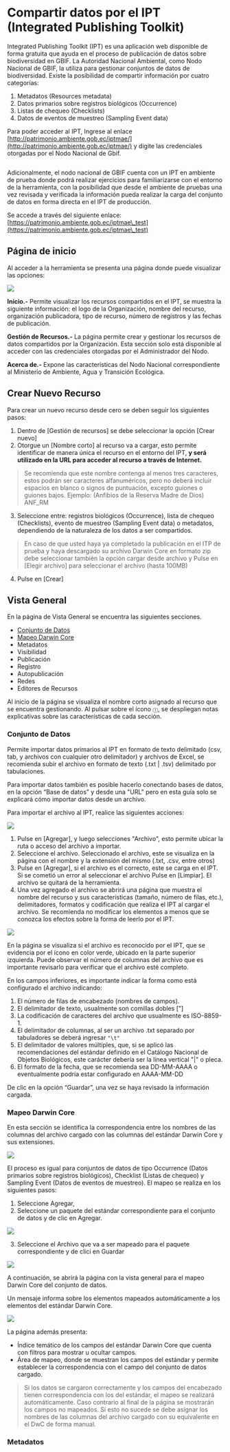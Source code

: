 # Compartir datos por el IPT (Integrated Publishing Toolkit)

Integrated Publishing Toolkit (IPT) es una aplicación web disponible de forma gratuita que ayuda en el proceso de publicación de datos sobre biodiversidad en GBIF. La Autoridad Nacional Ambiental, como Nodo Nacional de GBIF, la utiliza para gestionar conjuntos de datos de biodiversidad. Existe la posibilidad de compartir información por cuatro categorías:

1. Metadatos (Resources metadata)
2. Datos primarios sobre registros biológicos (Occurrence)
3. Listas de chequeo (Checklists)
4. Datos de eventos de muestreo (Sampling Event data)

Para poder acceder al IPT, Ingrese al enlace [http://patrimonio.ambiente.gob.ec/iptmae/](http://patrimonio.ambiente.gob.ec/iptmae/) y digite las credenciales otorgadas por el Nodo Nacional de Gbif.

<figure><img src=".gitbook/assets/image.png" alt=""><figcaption></figcaption></figure>

Adicionalmente, el nodo nacional de GBIF cuenta con un IPT en ambiente de prueba donde podrá realizar ejercicios para familiarizarse con el entorno de la herramienta, con la posibilidad que desde el ambiente de pruebas una vez revisada y verificada la información pueda realizar la carga del conjunto de datos en forma directa en el IPT de producción.

Se accede a través del siguiente enlace: [https://patrimonio.ambiente.gob.ec/iptmae\_test](https://patrimonio.ambiente.gob.ec/iptmae\_test)

## Página de inicio

Al acceder a la herramienta se presenta una página donde puede visualizar las opciones:

![](<.gitbook/assets/image (10).png>)

**Inicio.-** Permite visualizar los recursos compartidos en el IPT, se muestra la siguiente información: el logo de la Organización, nombre del recurso, organización publicadora, tipo de recurso, número de registros y las fechas de publicación.

**Gestión de Recursos.-** La página permite crear y gestionar los recursos de datos compartidos por la Organización. Esta sección solo está disponible al acceder con las credenciales otorgadas por el Administrador del Nodo.&#x20;

**Acerca de.-** Expone las características del Nodo Nacional correspondiente al Ministerio de Ambiente, Agua y Transición Ecológica.

## Crear Nuevo Recurso

Para crear un nuevo recurso desde cero se deben seguir los siguientes pasos:

1. Dentro de \[Gestión de recursos] se debe seleccionar la opción \[Crear nuevo]
2. Otorgue un \[Nombre corto] al recurso va a cargar, esto permite identificar de manera única el recurso en el entorno del IPT, **y será utilizado en la URL para acceder al recurso a través de Internet.**

> Se recomienda que este nombre contenga al menos tres caracteres, estos podrán ser caracteres alfanuméricos, pero no deberá incluir espacios en blanco o signos de puntuación, excepto guiones o guiones bajos. Ejemplo: (Anfibios de la Reserva Madre de Dios) ANF\_RM

3. Seleccione entre: registros biológicos (Occurrence), lista de chequeo (Checklists), evento de muestreo (Sampling Event data) o metadatos, dependiendo de la naturaleza de los datos a ser compartidos.

> En caso de que usted haya ya completado la publicación en el ITP de prueba y haya descargado su archivo Darwin Core en formato zip debe seleccionar también la opción cargar desde archivo y Pulse en \[Elegir archivo] para seleccionar el archivo (hasta 100MB)

4. Pulse en \[Crear]

## Vista General

En la página de Vista General se encuentra las siguientes secciones.

* [Conjunto de Datos ](compartir-datos-por-el-ipt-integrated-publishing-toolkit.md#conjunto-de-datos)
* [Mapeo Darwin Core ](compartir-datos-por-el-ipt-integrated-publishing-toolkit.md#mapeo-darwin-core)
* Metadatos&#x20;
* Visibilidad&#x20;
* Publicación&#x20;
* Registro&#x20;
* Autopublicación&#x20;
* Redes&#x20;
* Editores de Recursos

Al inicio de la página se visualiza el nombre corto asignado al recurso que se encuentra gestionando. Al pulsar sobre el ícono `Ⓘ`, se despliegan notas explicativas sobre las características de cada sección.

### Conjunto de Datos&#x20;

Permite importar datos primarios al IPT en formato de texto delimitado (csv, tab, y archivos con cualquier otro delimitador) y archivos de Excel, se recomienda subir el archivo en formato de texto (.txt | .tsv) delimitado por tabulaciones.

Para importar datos también es posible hacerlo conectando bases de datos, en la opción “Base de datos” y desde una "URL" pero en esta guía solo se explicará cómo importar datos desde un archivo.&#x20;

Para importar el archivo al IPT, realice las siguientes acciones:&#x20;

![](<.gitbook/assets/image (12).png>)

1. Pulse en \[Agregar], y luego selecciones "Archivo", esto permite ubicar la ruta o acceso del archivo a importar. &#x20;
2. Seleccione el archivo. Seleccionado el archivo, este se visualiza en la página con el nombre y la extensión del mismo (.txt, .csv, entre otros)
3. Pulse en \[Agregar], si el archivo es el correcto, este se carga en el IPT. Si se cometió un error al seleccionar el archivo Pulse en \[Limpiar]. El archivo se quitará de la herramienta.&#x20;
4. Una vez agregado el archivo se abrirá una página que muestra el nombre del recurso y sus características (tamaño, número de filas, etc.), delimitadores, formatos y codificación que realiza el IPT al cargar el archivo. Se recomienda no modificar los elementos a menos que se conozca los efectos sobre la forma de leerlo por el IPT.

![](<.gitbook/assets/image (3).png>)

En la página se visualiza si el archivo es reconocido por el IPT, que se evidencia por el ícono en color verde, ubicado en la parte superior izquierda. Puede observar el número de columnas del archivo que es importante revisarlo para verificar que el archivo esté completo.

En los campos inferiores, es importante indicar la forma como está configurado el archivo indicando:

1. El número de filas de encabezado (nombres de campos).
2. El delimitador de texto, usualmente son comillas dobles \["]
3. La codificación de caracteres del archivo que usualmente es ISO-8859-1.
4. El delimitador de columnas, al ser un archivo .txt separado por tabuladores se deberá ingresar `"\t"`
5. El delimitador de valores múltiples, que, si se aplicó las recomendaciones del estándar definido en el Catálogo Nacional de Objetos Biológicos, este carácter debería ser la línea vertical "|" o pleca.&#x20;
6. El formato de la fecha, que se recomienda sea DD-MM-AAAA o eventualmente podría estar configurado en AAAA-MM-DD

De clic en la opción “Guardar”, una vez se haya revisado la información cargada.

### Mapeo Darwin Core&#x20;

En esta sección se identifica la correspondencia entre los nombres de las columnas del archivo cargado con las columnas del estándar Darwin Core y sus extensiones.

![](<.gitbook/assets/image (1).png>)

El proceso es igual para conjuntos de datos de tipo Occurrence (Datos primarios sobre registros biológicos), Checklist (Listas de chequeo) y Sampling Event (Datos de eventos de muestreo). El mapeo se realiza en los siguientes pasos:

1. Seleccione Agregar,&#x20;
2. Seleccione un paquete del estándar correspondiente para el conjunto de datos y de clic en Agregar.

![](<.gitbook/assets/image (4).png>)

3. Seleccione el Archivo que va a ser mapeado para el paquete correspondiente y de clici en Guardar

![](<.gitbook/assets/image (8).png>)

A continuación, se abrirá la página con la vista general para el mapeo Darwin Core del conjunto de datos.&#x20;

Un mensaje informa sobre los elementos mapeados automáticamente a los elementos del estándar Darwin Core.

![](<.gitbook/assets/image (11).png>)

La página además presenta:&#x20;

* Índice temático de los campos del estándar Darwin Core que cuenta con filtros para mostrar u ocultar campos.&#x20;
* Área de mapeo, donde se muestran los campos del estándar y permite establecer la correspondencia con el campo del conjunto de datos cargado.&#x20;

> Si los datos se cargaron correctamente y los campos del encabezado tienen correspondencia con los del estándar, el mapeo se realizará automáticamente. Caso contrario al final de la página se mostrarán los campos no mapeados. Si esto no sucede se debe asignar los nombres de las columnas del archivo cargado con su equivalente en el DwC de forma manual.

### Metadatos&#x20;





